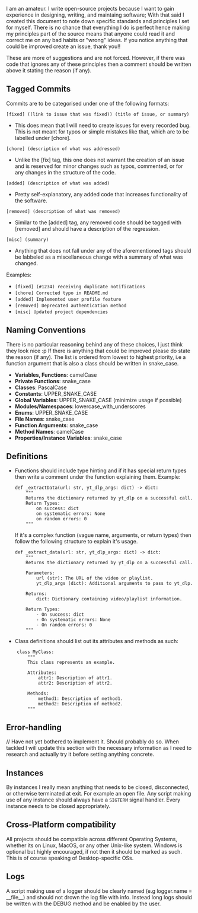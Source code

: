 I am an amateur. I write open-source projects because I want to gain experience in designing, writing, and maintaing software; With that said I created this document to note down specific standards and principles I set for myself. There is no chance that everything I do is perfect hence making my principles part of the source means that anyone could read it and correct me on any bad habits or "wrong" ideas. 
If you notice anything that could be improved create an issue, thank you!!

These are more of suggestions and are not forced. However, if there was code that ignores any of these principles then a comment should be written above it stating the reason (if any). 

## Tagged Commits
Commits are to be categorised under one of the following formats:

`` [fixed] ((link to issue that was fixed)) (title of issue, or summary) ``
* This does mean that I will need to create issues for every recorded bug. This is not meant for typos or simple mistakes like that, which are to be labelled under [chore].

`` [chore] (description of what was addressed) ``
* Unlike the [fix] tag, this one does not warrant the creation of an issue and is reserved for minor changes such as typos, commented, or for any changes in the structure of the code.

`` [added] (description of what was added) ``
* Pretty self-explanatory, any added code that increases functionality of the software.

`` [removed] (description of what was removed) ``
* Similar to the [added] tag, any removed code should be tagged with [removed] and should have a description of the regression.

`` [misc] (summary) ``
* Anything that does not fall under any of the aforementioned tags should be labbeled as a miscellaneous change with a summary of what was changed.

Examples:
- `[fixed] (#1234) receiving duplicate notifications`
- `[chore] Corrected typo in README.md`
- `[added] Implemented user profile feature`
- `[removed] Deprecated authentication method`
- `[misc] Updated project dependencies`

## Naming Conventions
There is no particular reasoning behind any of these choices, I just think they look nice :p If there is anything that could be improved please do state the reason (if any). The list is ordered from lowest to highest priority, i.e a function argument that is also a class should be written in snake_case.

- **Variables, Functions**: camelCase
- **Private Functions**: snake_case
- **Classes**: PascalCase
- **Constants**: UPPER_SNAKE_CASE
- **Global Variables**: UPPER_SNAKE_CASE (minimize usage if possible)
- **Modules/Namespaces**: lowercase_with_underscores
- **Enums**: UPPER_SNAKE_CASE
- **File Names**: snake_case
- **Function Arguments**: snake_case
- **Method Names**: camelCase
- **Properties/Instance Variables**: snake_case

## Definitions

* Functions should include type hinting and if it has special return types then write a comment under the function explaining them. Example:
	```
	def _extractData(url: str, yt_dlp_args: dict) -> dict:
		"""
		Returns the dictionary returned by yt_dlp on a successful call.
		Return Types:
			on success: dict
			on systematic errors: None
			on random errors: 0
		""" 
	```
	
	If it's a complex function (vague name, arguments, or return types) then follow the following structure to explain it's usage.
	```
	def _extract_data(url: str, yt_dlp_args: dict) -> dict:
	    """
	    Returns the dictionary returned by yt_dlp on a successful call.
	    
	    Parameters:
	        url (str): The URL of the video or playlist.
	        yt_dlp_args (dict): Additional arguments to pass to yt_dlp.
	
	    Returns:
	        dict: Dictionary containing video/playlist information.
	
	    Return Types:
	        - On success: dict
	        - On systematic errors: None
	        - On random errors: 0
	    """ 
	```


* Class definitions should list out its attributes and methods as such:
```
	class MyClass:
	    """
	    This class represents an example.
	
	    Attributes:
	        attr1: Description of attr1.
	        attr2: Description of attr2.
	
	    Methods:
	        method1: Description of method1.
	        method2: Description of method2.
	    """
```

## Error-handling
// Have not yet bothered to implement it. Should probably do so. When tackled I will update this section with the necessary information as I need to research and actually try it before setting anything concrete.

## Instances
By instances I really mean anything that needs to be closed, disconnected, or otherwise terminated at exit. For example an open file. Any script making use of any instance should always have a ``SIGTERM`` signal handler. Every instance needs to be closed appropriately.

## Cross-Platform compatibility
All projects should be compatible across different Operating Systems, whether its on Linux, MacOS, or any other Unix-like system. Windows is optional but highly encouraged, if not then it should be marked as such. This is of course speaking of Desktop-specific OSs.

## Logs
A script making use of a logger should be clearly named (e.g logger.name = \_\_file\_\_) and should not drown the log file with info. Instead long logs should be written with the DEBUG method and be enabled by the user.

